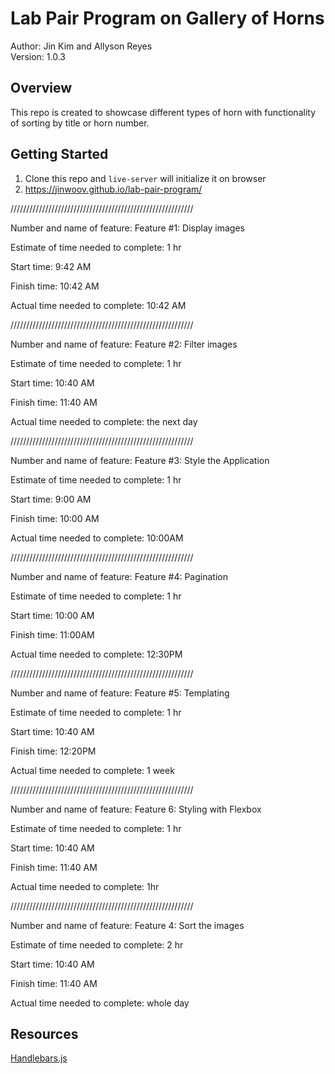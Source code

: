 # Lab Pair Program on Gallery of Horns  

Author: Jin Kim and Allyson Reyes  
Version: 1.0.3   
  
## Overview  
This repo is created to showcase different types of horn with functionality of sorting by title or horn number.  

## Getting Started  
1. Clone this repo and `live-server` will initialize it on browser  
2. https://jinwoov.github.io/lab-pair-program/  


//////////////////////////////////////////////////////////  


Number and name of feature: Feature #1: Display images

Estimate of time needed to complete: 1 hr

Start time: 9:42 AM

Finish time: 10:42 AM

Actual time needed to complete: 10:42 AM



//////////////////////////////////////////////////////////  
  

Number and name of feature: Feature #2: Filter images

Estimate of time needed to complete: 1 hr

Start time: 10:40 AM

Finish time: 11:40 AM

Actual time needed to complete: the next day

//////////////////////////////////////////////////////////  
  

Number and name of feature: Feature #3: Style the Application

Estimate of time needed to complete: 1 hr

Start time: 9:00 AM

Finish time: 10:00 AM

Actual time needed to complete: 10:00AM

//////////////////////////////////////////////////////////  
  

Number and name of feature: Feature #4: Pagination

Estimate of time needed to complete: 1 hr

Start time: 10:00 AM

Finish time: 11:00AM

Actual time needed to complete: 12:30PM

//////////////////////////////////////////////////////////  
  

Number and name of feature: Feature #5: Templating

Estimate of time needed to complete: 1 hr

Start time: 10:40 AM

Finish time: 12:20PM

Actual time needed to complete: 1 week

//////////////////////////////////////////////////////////  

Number and name of feature: Feature 6: Styling with Flexbox

Estimate of time needed to complete: 1 hr

Start time: 10:40 AM

Finish time: 11:40 AM

Actual time needed to complete: 1hr

//////////////////////////////////////////////////////////  

Number and name of feature: Feature 4: Sort the images

Estimate of time needed to complete: 2 hr

Start time: 10:40 AM

Finish time: 11:40 AM

Actual time needed to complete: whole day



## Resources ##  
[Handlebars.js](https://handlebarsjs.com/guide/#installation)